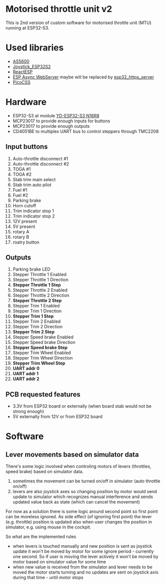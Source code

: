 # Motorised throttle unit v2
This is 2nd version of custom software for motorised throttle unit (MTU) running at ESP32-S3.

# Used libraries
- [AS5600](https://registry.platformio.org/libraries/robtillaart/AS5600)
- [Joystick_ESP32S2](https://registry.platformio.org/libraries/schnoog/Joystick_ESP32S2)
- [ReactESP](https://registry.platformio.org/libraries/mairas/ReactESP)
- [ESP Async WebServer](https://registry.platformio.org/libraries/mathieucarbou/ESP%20Async%20WebServer) maybe will be replaced by [esp32_https_server](https://registry.platformio.org/libraries/fhessel/esp32_https_server)
- [PicoCSS](https://picocss.com/docs)


# Hardware

- ESP32-S3 at module [YD-ESP32-S3 N16R8](https://circuitpython.org/board/yd_esp32_s3_n16r8/)
- MCP23017 to provide enough inputs for buttons
- MCP23017 to provide enough outputs
- CD4051BE to multiplex UART bus to control steppers through TMC2208

## Input buttons
1. Auto-throttle disconnect #1
1. Auto-throttle disconnect #2
1. TOGA #1
1. TOGA #2
1. Stab trim main select
1. Stab trim auto pilot
1. Fuel #1
1. Fuel #2
1. Parking brake
1. Horn cutoff
1. Trim indicator stop 1
1. Trim indicator stop 2
1. 12V present
1. 5V present
1. rotary A
1. rotary B
1. roatry button


## Outputs
1. Parking brake LED
1. Stepper Throttle 1 Enabled
1. Stepper Throttle 1 Direction
1. **Stepper Throttle 1 Step**
1. Stepper Throttle 2 Enabled
1. Stepper Throttle 2 Direction
1. **Stepper Throttle 2 Step**
1. Stepper Trim 1 Enabled
1. Stepper Trim 1 Direction
1. **Stepper Trim 1 Step**
1. Stepper Trim 2 Enabled
1. Stepper Trim 2 Direction
1. **Stepper Trim 2 Step**
1. Stepper Speed brake Enabled
1. Stepper Speed brake Direction
1. **Stepper Speed brake Step**
1. Stepper Trim Wheel Enabled
1. Stepper Trim Wheel Direction
1. **Stepper Trim Wheel Step**
1. **UART addr 0**
1. **UART addr 1**
1. **UART addr 2**

## PCB requested features
- 3.3V from ESP32 board or externally (when board stab would not be strong enough)
- 5V externally from 12V or from ESP32 board

# Software
## Lever movements based on simulator data
There's some logic involved when controling motors of levers (throttles, speed brake) based on simulator data.
1. sometimes the movement can be turned on/off in simulator (auto throttle on/off)
1. levers are also joystick axes so changing position by motor would send update to simulator which recognizes manual interference and sends updated value back as state (which can cancel the movement)

For now as a solution there is some logic around second point so first point can be moreless ignored. As side effect (of ignoring first point) the lever (e.g. throttle) position is updated also when user changes the position in simulator, e.g. using mouse in the cockpit.

So what are the implemented rules
- when levers is touched manually and new position is sent as joystick update it won't be moved by motor for some ignore period - currently one second. So if user is moving the lever actively it won't be moved by motor based on simulator value for some time
- when new value is received from the simulator and lever needs to be moved the motor starts turning and no updates are sent on joystick axis during that time - until motor stops